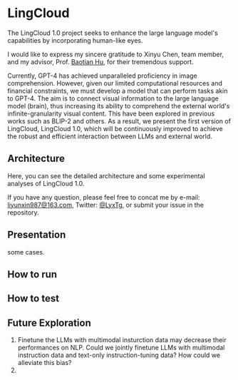 # LingCloud

The LingCloud 1.0 project seeks to enhance the large language model's capabilities by incorporating human-like eyes. 

I would like to express my sincere gratitude to Xinyu Chen, team member, and my advisor, Prof. [Baotian Hu](http://faculty.hitsz.edu.cn/hubaotian), for their tremendous support. 

Currently, GPT-4 has achieved unparalleled proficiency in image comprehension. However, given our limited computational resources and financial constraints, we must develop a model that can perform tasks akin to GPT-4. The aim is to connect visual information to the large language model (brain), thus increasing its ability to comprehend the external world's infinite-granularity visual content. This have been explored in previous works such as BLIP-2 and others. As a result, we present the first version of LingCloud, LingCloud 1.0, which will be continuously improved to achieve the robust and efficient interaction between LLMs and external world.


## Architecture

Here, you can see the detailed architecture and some experimental analyses of LingCloud 1.0.

If you have any question, please feel free to concat me by e-mail: liyunxin987@163.com, Twitter: [@LyxTg](https://twitter.com/LyxTg), or submit your issue in the repository.

## Presentation

some cases.

## How to run



## How to test




## Future Exploration

1. Finetune the LLMs with multimodal insturction data may decrease their performances on NLP. Could we jointly finetune LLMs with multimodal instruction data and text-only instruction-tuning data? How could we alleviate this bias?<br>
2. 
